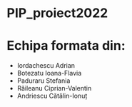 # PIP_proiect2022
# Echipa formata din: 
* Iordachescu Adrian
* Botezatu Ioana-Flavia
* Paduraru Stefania
* Răileanu Ciprian-Valentin
* Andriescu Cătălin-Ionuț
